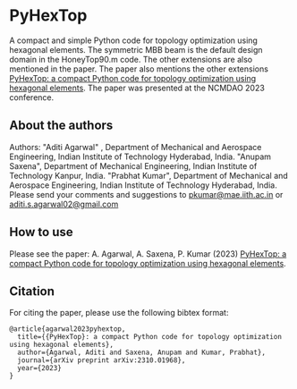 # PyHexTop
A compact and simple Python code for topology optimization using hexagonal elements. The symmetric MBB beam is the default design domain in the HoneyTop90.m code. The other extensions are also mentioned in the paper. The paper also mentions the other extensions [PyHexTop: a compact Python code for topology optimization using hexagonal elements](https://arxiv.org/abs/2310.01968). The paper was presented at the NCMDAO 2023 conference.
## About the authors
Authors:   "Aditi Agarwal" , Department of Mechanical and Aerospace Engineering, Indian Institute of Technology Hyderabad, India.
           "Anupam Saxena", Department of Mechanical Engineering, Indian Institute of Technology Kanpur, India. 
           "Prabhat Kumar", Department of Mechanical and Aerospace Engineering, Indian Institute of Technology Hyderabad, India. 
Please send your comments and suggestions to  pkumar@mae.iith.ac.in or aditi.s.agarwal02@gmail.com 

## How to use
Please see the paper: A. Agarwal, A. Saxena, P. Kumar (2023) [PyHexTop: a compact Python code for topology optimization using hexagonal elements](https://arxiv.org/abs/2310.01968).

## Citation
For citing the paper, please use the following bibtex format:
```
@article{agarwal2023pyhextop,
  title={{PyHexTop}: a compact Python code for topology optimization using hexagonal elements},
  author={Agarwal, Aditi and Saxena, Anupam and Kumar, Prabhat},
  journal={arXiv preprint arXiv:2310.01968},
  year={2023}
}
```


